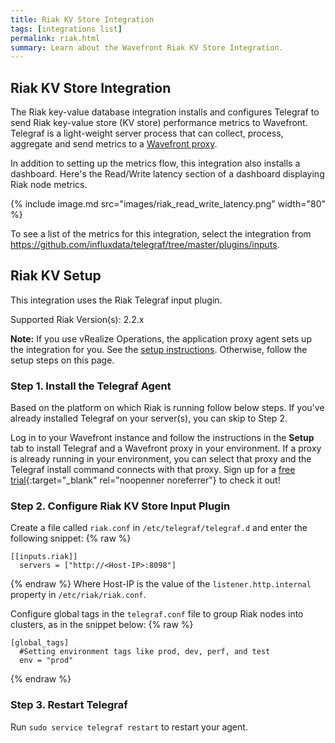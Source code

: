 ```yaml
---
title: Riak KV Store Integration
tags: [integrations list]
permalink: riak.html
summary: Learn about the Wavefront Riak KV Store Integration.
---
```

## Riak KV Store Integration

The Riak key-value database integration installs and configures Telegraf to send Riak key-value store (KV store) performance metrics to Wavefront. Telegraf is a light-weight server process that can collect, process, aggregate and send metrics to a [Wavefront proxy](https://docs.wavefront.com/proxies.html).

In addition to setting up the metrics flow, this integration also installs a dashboard. Here's the Read/Write latency section of a dashboard displaying Riak node metrics.

{% include image.md src="images/riak_read_write_latency.png" width="80" %}


To see a list of the metrics for this integration, select the integration from <https://github.com/influxdata/telegraf/tree/master/plugins/inputs>.
## Riak KV Setup



This integration uses the Riak Telegraf input plugin.

Supported Riak Version(s): 2.2.x  

**Note:** If you use vRealize Operations, the application proxy agent sets up the integration for you. See the [setup instructions](https://YOUR_CLUSTER.wavefront.com/integration/vrops/setup). Otherwise, follow the setup steps on this page.

### Step 1. Install the Telegraf Agent

Based on the platform on which Riak is running follow below steps. If you've already installed Telegraf on your server(s), you can skip to Step 2.

Log in to your Wavefront instance and follow the instructions in the **Setup** tab to install Telegraf and a Wavefront proxy in your environment. If a proxy is already running in your environment, you can select that proxy and the Telegraf install command connects with that proxy. Sign up for a [free trial](http://wavefront.com/sign-up/?utm_source=docs.vmware.com&utm_medium=referral&utm_campaign=docs-front-page){:target="_blank" rel="noopenner noreferrer"} to check it out!

### Step 2. Configure Riak KV Store Input Plugin

Create a file called `riak.conf` in `/etc/telegraf/telegraf.d` and enter the following snippet:
{% raw %}
```
[[inputs.riak]]
  servers = ["http://<Host-IP>:8098"]

```
{% endraw %}
Where Host-IP is the value of the `listener.http.internal` property in `/etc/riak/riak.conf`.

Configure global tags in the `telegraf.conf` file to group Riak nodes into clusters, as in the snippet below:
{% raw %}
```
[global_tags]
  #Setting environment tags like prod, dev, perf, and test
  env = "prod"
```
{% endraw %}

### Step 3. Restart Telegraf

Run `sudo service telegraf restart` to restart your agent.



